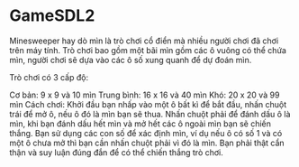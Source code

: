 # GameSDL2
Minesweeper hay dò mìn là trò chơi cổ điển mà nhiều người chơi đã chơi trên máy tính. Trò chơi bao gồm một bãi mìn gồm các ô vuông có thể chứa mìn, người chơi sẽ dựa vào các ô số xung quanh để dự đoán mìn.

Trò chơi có 3 cấp độ: 

Cơ bản: 9 x 9 và 10 mìn
Trung bình: 16 x 16 và 40 mìn
Khó: 20 x 20 và 99 mìn
Cách chơi:
Khởi đầu bạn nhấp vào một ô bất kì để bắt đầu, nhấn chuột trái để mở ô, nếu ô đó là mìn bạn sẽ thua. Nhấn chuột phải để đánh dấu ô là mìn, khi bạn đánh dấu hết mìn và mở hết các ô ngoài mìn bạn sẽ chiến thắng. 
Bạn sử dụng các con số để xác định mìn, ví dụ nếu ô có số 1 và có một ô chưa mở thì bạn cần nhấn chuột phải vì đó là mìn.
Bạn phải thật cẩn thận và suy luận đúng đắn để có thể chiến thắng trò chơi.


